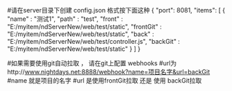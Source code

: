 #请在server目录下创建 config.json 格式按下面这种
{
    "port": 8081,
    "items": [
        {
            "name" : "测试1",
            "path" : "test",
            "front" : "E:/myitem/ndServerNew/web/test/static",
            "frontGit" : "E:/myitem/ndServerNew/web/test/static",
            "back" : "E:/myitem/ndServerNew/web/test/controller.js",
            "backGit" : "E:/myitem/ndServerNew/web/test/static"
        }
    ]
}

#如果需要使用git自动拉取 ， 请在git上配置 webhooks
#url为http://www.nightdays.net:8888/webhook?name=项目名字&url=backGit
#name 就是项目的名字
#url 是使用frontGit拉取 还是 使用 backGit拉取